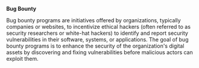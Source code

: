 **Bug Bounty**



Bug bounty programs are initiatives offered by organizations, typically companies or websites, to incentivize ethical hackers (often referred to as security researchers or white-hat hackers) to identify and report security vulnerabilities in their software, systems, or applications. The goal of bug bounty programs is to enhance the security of the organization's digital assets by discovering and fixing vulnerabilities before malicious actors can exploit them.
